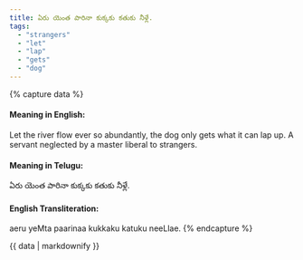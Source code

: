 ```yaml
---
title: ఏరు యెంత పారినా కుక్కకు కతుకు నీళ్లే.
tags:
  - "strangers"
  - "let"
  - "lap"
  - "gets"
  - "dog"
---
```


{% capture data %}
#### Meaning in English:
Let the river flow ever so abundantly, the dog only gets what it can lap up.
A servant neglected by a master liberal to strangers.

#### Meaning in Telugu:
ఏరు యెంత పారినా కుక్కకు కతుకు నీళ్లే.

#### English Transliteration:
aeru yeMta paarinaa kukkaku katuku neeLlae.
{% endcapture %}

{{ data | markdownify }}

